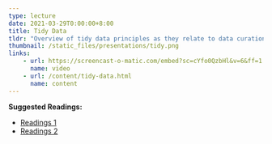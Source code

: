 ```yaml
---
type: lecture
date: 2021-03-29T0:00:00+8:00
title: Tidy Data
tldr: "Overview of tidy data principles as they relate to data curation, plus extending tidy data to some of the underlying principles in organizing, managing, and preparing all kinds of structured data for meaningful use."
thumbnail: /static_files/presentations/tidy.png
links: 
    - url: https://screencast-o-matic.com/embed?sc=cYfo0QzbHl&v=6&ff=1
      name: video
    - url: /content/tidy-data.html
      name: content
---
```

**Suggested Readings:**
- [Readings 1](http://example.com)
- [Readings 2](http://example.com)
